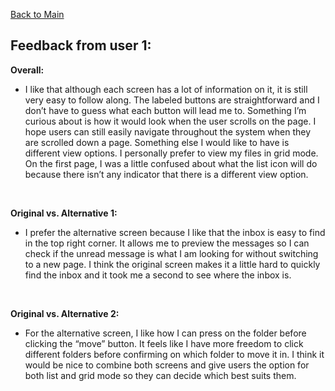 [Back to Main](../index.md/#user-feedback-for-high-fidelity-prototype)

## Feedback from user 1:
**Overall:**
- I like that although each screen has a lot of information on it, it is still very easy to follow along. The labeled buttons are straightforward and I don’t have to guess what each button will lead me to. Something I’m curious about is how it would look when the user scrolls on the page. I hope users can still easily navigate throughout the system when they are scrolled down a page. Something else I would like to have is different view options. I personally prefer to view my files in grid mode. On the first page, I was a little confused about what the list icon will do because there isn’t any indicator that there is a different view option.

<br>

**Original vs. Alternative 1:**
- I prefer the alternative screen because I like that the inbox is easy to find in the top right corner. It allows me to preview the messages so I can check if the unread message is what I am looking for without switching to a new page. I think the original screen makes it a little hard to quickly find the inbox and it took me a second to see where the inbox is.

<br>

**Original vs. Alternative 2:**
- For the alternative screen, I like how I can press on the folder before clicking the “move” button. It feels like I have more freedom to click different folders before confirming on which folder to move it in. I think it would be nice to combine both screens and give users the option for both list and grid mode so they can decide which best suits them. 